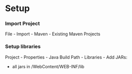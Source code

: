 # Setup

### Import Project

File - Import - Maven - Existing Maven Projects
  
### Setup libraries

Project - Properties - Java Build Path - Libraries - Add JARs:

  * all jars in /WebContent/WEB-INF/lib
